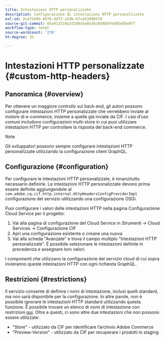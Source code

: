 ```yaml
---
title: Intestazioni HTTP personalizzate
description: Configurazione di intestazioni HTTP personalizzate
exl-id: 2cef5d4b-45f6-4d72-a24b-67ca53d9057d
source-git-commit: 05a412519a2d2d0cba0a36c658b8fed95e59a0f7
workflow-type: tm+mt
source-wordcount: '270'
ht-degree: 3%

---
```


# Intestazioni HTTP personalizzate {#custom-http-headers}

## Panoramica {#overview}

Per ottenere un maggiore controllo sul back-end, gli autori possono configurare intestazioni HTTP personalizzate che verrebbero inviate al motore di e-commerce, insieme a quelle già inviate da CIF. I casi d’uso comuni includono configurazioni multi-store in cui puoi utilizzare intestazioni HTTP per controllare la risposta del back-end commerce.

>[!NOTE]
>
>Gli sviluppatori possono sempre configurare intestazioni HTTP personalizzate utilizzando la configurazione client GraphQL.

## Configurazione {#configuration}

Per configurare le intestazioni HTTP personalizzate, è innanzitutto necessario definirle. Le intestazioni HTTP personalizzate devono prima essere definite aggiungendole al `com.adobe.cq.cif.http.internal.HttpHeadersConfigProviderImpl` configurazione del servizio utilizzando una configurazione OSGi.

Puoi configurare i valori delle intestazioni HTTP nella pagina Configurazione Cloud Service per il progetto:

1. Vai alla pagina di configurazione del Cloud Service in Strumenti -> Cloud Services -> Configurazione CIF
1. Apri una configurazione esistente o creane una nuova
1. Vai alla scheda &quot;Avanzate&quot; e trova il campo multiplo &quot;Intestazioni HTTP personalizzate&quot;. È possibile selezionare le intestazioni definite in precedenza e assegnare loro valori.

I componenti che utilizzano la configurazione del servizio cloud di cui sopra invieranno queste intestazioni HTTP con ogni richiesta GraphQL.

## Restrizioni {#restrictions}

Il servizio consente di definire i nomi di intestazione, inclusi quelli standard, ma non sarà disponibile per la configurazione. In altre parole, non è possibile ignorare le intestazioni HTTP standard utilizzando questa funzione. È possibile trovare un elenco di nomi di intestazione con restrizioni [qui](https://developer.mozilla.org/en-US/docs/Web/HTTP/Headers). Oltre a questi, ci sono altre due intestazioni che non possono essere utilizzate:

* &quot;Store&quot; - utilizzato da CIF per identificare l’archivio Adobe Commerce
* &quot;Preview-Version&quot; - utilizzato da CIF per recuperare i prodotti in staging
